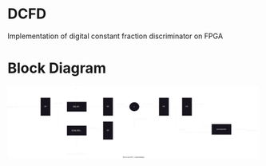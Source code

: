 # DCFD
Implementation of digital constant fraction discriminator on FPGA

# Block Diagram
![image](https://github.com/maj77/DCFD/blob/main/CFD_block_diagram.drawio.svg)
